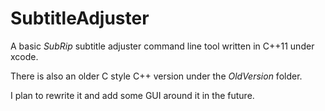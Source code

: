 SubtitleAdjuster
================

A basic <i>SubRip</i> subtitle adjuster command line tool written in C++11 under xcode.

There is also an older C style C++ version under the <i>OldVersion</i> folder.

I plan to rewrite it and add some GUI around it in the future.
